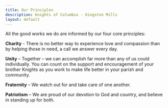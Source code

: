 ```yaml
---
title: Our Principles
description: Knights of Columbus - Kingston Mills
layout: default
---
```


All the good works we do are informed by our four core principles:

**Charity** - There is no better way to experience love and compassion than by helping those in need, a call we answer every day.

**Unity** – Together – we can accomplish far more than any of us could individually. You can count on the support and encouragement of your brother Knights as you work to make life better in your parish and community.

 **Fraternity** – We watch out for and take care of one another.

**Patriotism** – We are proud of our devotion to God and country, and believe in standing up for both.